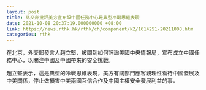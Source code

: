 ```yaml
---
layout: post
title: 外交部批評美方宣布設中國任務中心是典型冷戰思維表現
date: 2021-10-08 20:37:19.000000000 +08:00
link: https://news.rthk.hk/rthk/ch/component/k2/1614251-20211008.htm
categories: rthk
---
```


在北京，外交部發言人趙立堅，被問到如何評論美國中央情報局，宣布成立中國任務中心，以關注中國及中國帶來的安全挑戰。

趙立堅表示，這是典型的冷戰思維表現，美方有關部門應客觀理性看待中國發展及中美關係，停止做損害中美兩國互信合作及中國主權安全發展利益的事。

